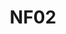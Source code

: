 ---
title: NF02
description: Appropriate
dimension: non functional
tags:
- appropriate
- problem
- over-engineering
- engineering
- needs
- simplicity
- yagni
- right-sizing
- complexity
- trade-offs
nav_order: 2.52
deprecated: false
requirement: Reliability & Resilience needs **SHOULD** be defined (in terms of standard
  NHS England service levels) and solution mechanisms to meet these needs are defined
  including metrics such as Recovery Time Objective (RTO) and Recovery Point Objective
  (RPO).
more_info: |
  Goal:
    Explicitly define resilience objectives and engineer mechanisms to meet them
    under realistic failure and load scenarios.

  Reliability constructs:
    - SLO / SLI pairs (availability, latency, durability)
    - Error budget & policy (throttle release pace vs burn)
    - Failure mode catalogue (dependency outage, network partition, overload)
    - Recovery targets: RTO (service restore), RPO (data loss window)

  Engineering tactics:
    - Redundancy (multi-AZ / region replication)
    - Graceful degradation (feature toggles, read-only fallbacks)
    - Backpressure & circuit breaking
    - Idempotent & retry-safe operations
    - Chaos experiments validating assumptions

  Pitfalls:
    - Overstated availability targets without cost justification
    - Requiring 0 data loss without replication strategy
    - Ignoring partial failure (latency spikes) focusing only on hard downtime
examples:
- title: Resilience Architecture Diagram
  content: 'Shows active-active region setup with async replication and failover path.

    '
- title: Chaos Experiment Report
  content: 'Injected dependency latency; observed graceful degradation path engaged.

    '
- title: RTO/RPO Table
  content: 'Services mapped to targets with current measured performance.

    '
technology:
- title: Load Balancer / Traffic Manager
  content: 'Enables failover & weighted routing.

    '
- title: Circuit Breaker Library
  content: 'Prevents cascading failures.

    '
- title: Chaos Engineering Platform
  content: 'Schedules failure injections & records outcomes.

    '
- title: Replication / Backup Tooling
  content: 'Ensures durability & restores.

    '
further_reading:
- title: Principles of Chaos Engineering
  content: Systematic resilience validation.
  url: https://principlesofchaos.org/
- title: AWS Reliability Pillar
  content: Reference resilience practices.
  url: https://aws.amazon.com/architecture/well-architected/
assessment_guidance: |
  Assessment focus:
    Verify resilience objectives are quantified, engineered, tested, and iteratively improved.

  Steps:
    1. Inspect reliability doc: confirm SLO/SLI, RTO, RPO and failure mode catalog exist with owner & review date.
    2. Sample chaos experiment or failover test report: verify objective vs actual metrics & follow-up actions.
    3. Check circuit breaker / retry metrics for a high-risk dependency (error rates, fallback success).
    4. Review error budget utilisation trend & any release gating decisions.
    5. Examine backlog for open resilience actions: ensure prioritised proportional to risk.

  Evidence:
    - Reliability objectives excerpt
    - Chaos / failover test log
    - Circuit breaker metric panel screenshot
    - Error budget burn chart

  Red flags:
    - Undefined or unrealistic RTO/RPO (aspirational only)
    - No recent validation of backup restore capability
    - Repeated incident theme without architectural mitigation plan

  Maturity signals:
    - Automated resilience test suite integrated into pipeline or schedule
    - Data-driven prioritisation of resilience work via risk scoring
    - Error budget burn influencing change freeze triggers

  Quick improvements:
    - Add failure_mode_id tagging to incidents & ADRs
    - Establish monthly mini-chaos drill
    - Implement resilience backlog dashboard
assessment_examples:
  '0':
  - example: No stated RTO/RPO; resilience assumptions undocumented; single AZ deployment
      only.
  - example: Incidents recur with same failure mode and no architectural actions logged.
  '1':
  - example: High-level availability target claimed but not measured; manual failover
      runbooks untested.
  - example: Backups configured but no evidence of periodic restore tests.
  '2':
  - example: RTO/RPO drafted for critical services; occasional load test executed
      pre go-live only.
  - example: Circuit breakers implemented for one dependency without monitoring of
      open/half-open states.
  '3':
  - example: Multi-AZ architecture with documented failure modes and quarterly chaos
      tests for top dependencies.
  - example: Error budget tracking informs sprint-level prioritisation of resilience
      backlog items.
  '4':
  - example: Automated chaos experiments (latency, dependency kill) scheduled; resilience
      KPI trends improving.
  - example: Failover & restore drills produce metrics compared against targets; remediation
      actions closed promptly.
  '5':
  - example: Continuous resilience verification integrated into CI/CD (synthetic dependency
      faults on staging).
  - example: Predictive risk scoring adjusts test focus; dynamic traffic shaping prevents
      SLO burn during incidents.
---